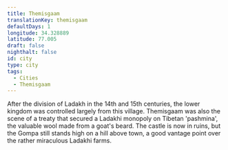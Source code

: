 ```yaml
---
title: Themisgaam
translationKey: themisgaam
defaultDays: 1
longitude: 34.328889
latitude: 77.005
draft: false
nighthalt: false
id: city
type: city
tags:
  - Cities
  - Themisgaam
---
```

After the division of Ladakh in the 14th and 15th centuries, the lower kingdom was controlled largely from this village. Themisgaam was also the scene of a treaty that secured a Ladakhi monopoly on Tibetan 'pashmina', the valuable wool made from a goat's beard. The castle is now in ruins, but the Gompa still stands high on a hill above town, a good vantage point over the rather miraculous Ladakhi farms.